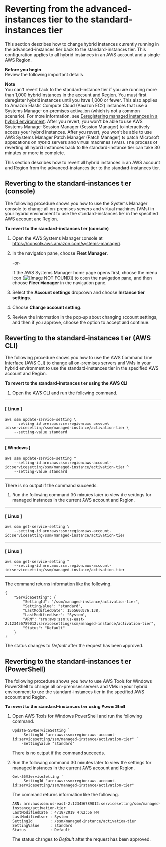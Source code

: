 # Reverting from the advanced\-instances tier to the standard\-instances tier<a name="systems-manager-managed-instances-advanced-reverting"></a>

This section describes how to change hybrid instances currently running in the advanced\-instances tier back to the standard\-instances tier\. This configuration applies to all hybrid instances in an AWS account and a single AWS Region\.

**Before you begin**  
Review the following important details\.

**Note**  
You can't revert back to the standard\-instance tier if you are running more than 1,000 hybrid instances in the account and Region\. You must first deregister hybrid instances until you have 1,000 or fewer\. This also applies to Amazon Elastic Compute Cloud \(Amazon EC2\) instances that use a Systems Manager on\-premises activation \(which is not a common scenario\)\. For more information, see [Deregistering managed instances in a hybrid environment](systems-manager-managed-instances-advanced-deregister.md)\.
After you revert, you won't be able to use AWS Systems Manager Session Manager \(Session Manager\) to interactively access your hybrid instances\.
After you revert, you won't be able to use AWS Systems Manager Patch Manager \(Patch Manager\) to patch Microsoft applications on hybrid servers and virtual machines \(VMs\)\.
The process of reverting all hybrid instances back to the standard\-instance tier can take 30 minutes or more to complete\.

This section describes how to revert all hybrid instances in an AWS account and Region from the advanced\-instances tier to the standard\-instances tier\.

## Reverting to the standard\-instances tier \(console\)<a name="systems-manager-managed-instances-advanced-reverting-console"></a>

The following procedure shows you how to use the Systems Manager console to change all on\-premises servers and virtual machines \(VMs\) in your hybrid environment to use the standard\-instances tier in the specified AWS account and Region\.

**To revert to the standard\-instances tier \(console\)**

1. Open the AWS Systems Manager console at [https://console\.aws\.amazon\.com/systems\-manager/](https://console.aws.amazon.com/systems-manager/)\.

1. In the navigation pane, choose **Fleet Manager**\.

   \-or\-

   If the AWS Systems Manager home page opens first, choose the menu icon \(![\[Image NOT FOUND\]](http://docs.aws.amazon.com/systems-manager/latest/userguide/images/menu-icon-small.png)\) to open the navigation pane, and then choose **Fleet Manager** in the navigation pane\.

1. Select the **Account settings** dropdown and choose **Instance tier settings**\.

1. Choose **Change account setting**\.

1. Review the information in the pop\-up about changing account settings, and then if you approve, choose the option to accept and continue\.

## Reverting to the standard\-instances tier \(AWS CLI\)<a name="systems-manager-managed-instances-advanced-reverting-cli"></a>

The following procedure shows you how to use the AWS Command Line Interface \(AWS CLI\) to change all on\-premises servers and VMs in your hybrid environment to use the standard\-instances tier in the specified AWS account and Region\.

**To revert to the standard\-instances tier using the AWS CLI**

1. Open the AWS CLI and run the following command\.

------
#### [ Linux ]

   ```
   aws ssm update-service-setting \
       --setting-id arn:aws:ssm:region:aws-account-id:servicesetting/ssm/managed-instance/activation-tier \
       --setting-value standard
   ```

------
#### [ Windows ]

   ```
   aws ssm update-service-setting ^
       --setting-id arn:aws:ssm:region:aws-account-id:servicesetting/ssm/managed-instance/activation-tier ^
       --setting-value standard
   ```

------

   There is no output if the command succeeds\.

1. Run the following command 30 minutes later to view the settings for managed instances in the current AWS account and Region\.

------
#### [ Linux ]

   ```
   aws ssm get-service-setting \
       --setting-id arn:aws:ssm:region:aws-account-id:servicesetting/ssm/managed-instance/activation-tier
   ```

------
#### [ Linux ]

   ```
   aws ssm get-service-setting ^
       --setting-id arn:aws:ssm:region:aws-account-id:servicesetting/ssm/managed-instance/activation-tier
   ```

------

   The command returns information like the following\.

   ```
   {
       "ServiceSetting": {
           "SettingId": "/ssm/managed-instance/activation-tier",
           "SettingValue": "standard",
           "LastModifiedDate": 1555603376.138,
           "LastModifiedUser": "System",
           "ARN": "arn:aws:ssm:us-east-2:123456789012:servicesetting/ssm/managed-instance/activation-tier",
           "Status": "Default"
       }
   }
   ```

   The status changes to *Default* after the request has been approved\.

## Reverting to the standard\-instances tier \(PowerShell\)<a name="systems-manager-managed-instances-advanced-reverting-ps"></a>

The following procedure shows you how to use AWS Tools for Windows PowerShell to change all on\-premises servers and VMs in your hybrid environment to use the standard\-instances tier in the specified AWS account and Region\.

**To revert to the standard\-instances tier using PowerShell**

1. Open AWS Tools for Windows PowerShell and run the following command\.

   ```
   Update-SSMServiceSetting `
       -SettingId "arn:aws:ssm:region:aws-account-id:servicesetting/ssm/managed-instance/activation-tier" `
       -SettingValue "standard"
   ```

   There is no output if the command succeeds\.

1. Run the following command 30 minutes later to view the settings for managed instances in the current AWS account and Region\.

   ```
   Get-SSMServiceSetting `
       -SettingId "arn:aws:ssm:region:aws-account-id:servicesetting/ssm/managed-instance/activation-tier"
   ```

   The command returns information like the following\.

   ```
   ARN: arn:aws:ssm:us-east-2:123456789012:servicesetting/ssm/managed-instance/activation-tier
   LastModifiedDate : 4/18/2019 4:02:56 PM
   LastModifiedUser : System
   SettingId        : /ssm/managed-instance/activation-tier
   SettingValue     : standard
   Status           : Default
   ```

   The status changes to *Default* after the request has been approved\.
